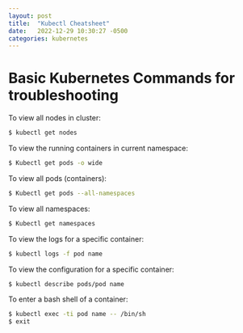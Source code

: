 ```yaml
---
layout: post
title:  "Kubectl Cheatsheet"
date:   2022-12-29 10:30:27 -0500
categories: kubernetes
---
```



# Basic Kubernetes Commands for troubleshooting

To view all nodes in cluster:

```bash
$ kubectl get nodes
```

To view the running containers in current namespace:

```bash
$ Kubectl get pods -o wide
```

To view all pods (containers):

```bash
$ Kubectl get pods --all-namespaces
```
To view all namespaces:

```bash
$ Kubectl get namespaces
```

To view the logs for a specific container:

```bash
$ kubectl logs -f pod name
```

To view the configuration for a specific container:

```bash
$ kubectl describe pods/pod name
```

To enter a bash shell of a container:

```bash
$ kubectl exec -ti pod name -- /bin/sh
$ exit
```